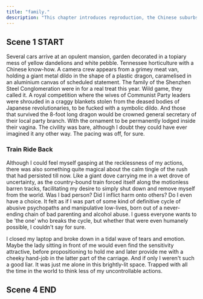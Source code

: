 ```yaml
---
title: "family."
description: "This chapter introduces reproduction, the Chinese suburbs, my mother, my porn addiction, our lunch, our difference, our conclusion, train ride home."
---
```


## Scene 1 START
<!--
### Reproduction Introduction

A ten-ounce packet o' Hershey's sperm. That's all it takes to ruin a household. One faulty dig into nature's great big ol' sack of genetic fanaticism, splendid within the pseudoephedrine-encapsulated collaborations encrusting the outline of your mother's vagina. A relative cum dumpster of fire and pre-maritime froth; father's permanent residence of industrial-strength facial cream. Cinematic in a netherworld of tartarus condemnation, eroding the hopes and dreams of our children not yet born.

Pickle n' loam at the coquette mannequin obliging you to screech in hallowing pleasure, daffle at the primal misery you fuck like peppermint candy. Involving a three-year technical specialisation in al fresco self-abuse, along with the practical mastery of an erroneous puppet, your fortunes have been generously funded by the Catholic Cum Laude and their pack of Irish henchmen. And for an almost inconspicuous price of college admission, a thirty-two-ounce bucket of ejaculate is all it takes to push n' pull through our beautiful fuck-thing, as our dashing pre-star announces herself in the presence of a cascade of young men. Pumped full of imitation testosterone in a panoramic anxiety of knucklehead casualty. A daring challenge for a new generation of Ikea-inspired holes designed only to fit three fingers and a vape kit for use in-between Russian lit lectures.

### Describe suburbs

I always wondered if I'd have a piece of this one day, as I stared out of the train window and into the rolling hills of splendor. The lush green crust which upheld the mountains of concrete and inflated stock options, breathing dust into the brown insoluble clay of the first people's home. Monstrous 60s' Brutalism. Communist Party Exuberance. These were the amiable foundings of a worthy few, perched by an incomplete set of Chinese housewives and their $5 cardigans made of refined polyester, stained with hints of Worcester sauce. They were pure amalgamations of smog and flesh for the lungs to gorge, and the heart to deny. The artificial lakes. The sprawling villages. The orange provocative. Host to an extravagant marble display of finger-lickin' grandeur, thrust manic through a vision which holds itself together in fake competition, moaning anguish at the avaricious cancer it identifies as growth. Prams constructed of recycled children, moan in quiet whispers for future generations to beware. Their tiny arms and legs, packed ravage in a frantic frenzy of kleptocratic privilege. A homeless man wearing a gold, jade necklace, has his cock erect at the thought of dinner. It was a demented hound of global atrocity; a facade upon which stitched the delicate fabric of the Chinese upper-middle class and their lofty ideals.

### Describe Rich Chinese

The 21st Century Asian was a fickle creature which did not need what it saw, and only wanted what it was told. A Hollywood bonanza! of Western desires, labored inside a steel-reinforced inferiority complex constructed since birth. A base-model Mercedes Benz masked by the smell of a daughter's fetus, baked in the backseat on a hot summer's day. A council of status for the grey Asian men stalking the streets with a lead pipe and a desire for hard liquor. Wifebeater on. Military haircut engaged. Cigarette in ear. Toothpick in hand. Teeth in gangrene. Legs spread wide around a plate of Hungarian cheese, slopped around the mouth with a dollop of hoisin sauce. A walking, high-rise anatomy of plastic duty, paid in sex and cheap dinner meals. Just like mother ordered when Chiang Kai Shek and his gang, kicked down her front doors and raped her in a yellow collective. Oh, how me so sorry.

### Approach the house

As I approached the rickety gate of the unkept weatherboard estate, I couldn't help but notice the surreal elongation of it all. The eroded panels of elasticised walnut, flourishing in a chemical absolution of sanctified degrade. Consent to wither and perish. Thistles the size of cabins, entrenching their positions along the brick parchment and bringing kingdom to the rodents whom invented war and religion. Succulents and cacti of every kind, retrofit into an assortment of smashed pots and non-stick pans, braced along a poorly-paved driveway held together by particles of cinder and refined palm oil. The quell horror of the tantamount ground soak, schisming beneath me in a seizure of tumble and decay. Raring to swallow me into it's posture of resolute forgiveness. The front facade of the house truly was a postmodern construction site for the aggrieved. A sick sympathy of existence, praying at the border for a distinct ethos to arrive and wash it all away. I quietly made my fetter along the house, slipping in through the backdoor in the hopes of being avoided, knowing deep-down inside that I was merely postponing the primitive courage required to deal with the barrage of not-quite disappoint which was certain to come my way. This was the house of my mother.

### Describe mother

Admittedly, I wasn't particularly keen to kick the dirt with my mother. A coarse judgement of moistureless tree-sap, slathered and smeared onto the mummified corpse of a freeze-dried Tibetan whore. Operational only in the sheer amount of high thread-count linen required to prevent the awful stench of yesterday's lingering bamboo cookware and fermented Tuscan crustaceans from melding with your soul. I doubt you even could have called her a mother, either in a traditional sense, nor in convoluted metaphor. I never loved her. I never understood her. I never really felt anything for her, with exception to the seeping animosity which bloomed like a pond of algae, suffocating all life below. She was nothing more than a sully pair of hands, pushing and shoving me towards the human equivalent of an emotional meat-grinder. Forget the hugs and the encouraging positivity, and lay welcome to our new forefathers, the King of back-handed compliments and the Queen of soul-piercing atrophy. A faulty groundwork of stifling insecurity and suicidal thoughts, elegantly packed into a used condom to assist you in creatively discovering new ways to feel helpless and contrived, later to be confused with the primordial lust you conjure at even the slightest sight of affection. Your brain and me, voted most likely to part ways and never speak again. Put simply, she was never around to care.

### Describe comparison

She was a woman who loved to compare. An advisory board of curdled chutney, to be diced and sautéed into a Crème brûlée of pickling torment. It was in her blood to persecute, dement and imprison. To embrace the thin strands of judgement coursing through her arteries in an ephemeral stew of caustic joy. I was never good enough by design. My intellect. My genetics. My innate ability to feel. All notable concerns on the creaky prize-wheel of informal assessment, carefully decomposed in a decree of supple factuality. Caught in an unending loop of fatal incomprehension. It was her duty to insistently measure and customise my self-esteem to her privy attention, iterating my existence so that I could better fit her ideal image of a son, if only so I could just be that little bit more unobtainably taller. The awe and beauty of a broken leaf, crisp in a vat of blistering expectation, trapped inside her matrix of unrealistic criterion. Holding on, only by the synapses taunting you awake.

Thankfully, she was getting old. A former shell of the wrath which she bore within. Her greying hairs, now dominating her unremitting attempts to remain relevant. Eyes like an aging tiger. Too weak to control the world around her, yet so completely comfortable in the conviction she wore with pride. A cunt with a duck for a face.

## Scene 1 END

####

## Scene 2 START

### Mother Greeting

"You're late!", larks a small upright figure, face like a porcelain horse. Spatula in hand. Ready to strike at the given.

"I fucking hate you," I respond in an immediate thrash of anger. Actually, that wasn't quite what I said. It was more a moment of silence, if anything. An acknowledgement of the situation in civil terms, even though I could feel the outline of those words seep from my mouth, in a desperate attempt for oxidation, prophecised to enact justice on thy foe. An impalpable excuse to knock her out with my bare hands, and throw her stunned corpse into a wood chippery disguised as a retirement home. Chirpity. Chirp. Chip. If only I could find a way to mask the awful stench of pre-historic white dick emanating from her pussy. That unbearable cauliflower smear which housed semen from the late 1940s'. Then and only then might I have worked up the courage to approach her in vain.

And without remise, kneeling in faithful gratitude at the helm, was her helper. A frail Estonian man. Mr. Stockholm. The lord of preach and denial. Older, married and unsuitably kind. Neither lover, nor friend. Neither quaint, nor pretend. A farce. Amend. I never quite understood the relationship that the helper wore, only that he was one and she was infinity. The kind of doe-daddy calculation that would make even the most abstract mathematicians want to cry. An adoration of cretin scum. Building. Sowing. Fortifying his leash on a mortified penance of penalty and punishment. A deception of human evolution. A carrier of shopping bags. Fall.

"Why don't you come to see me anymore? I'm your mother, you should treat me better." I suppose that summarised our relationship. A mechanical exchange of contracts and titles, quantified by your ability to cease and desist. An offer in one hand. Your life in the next. A sacred punishment which regressed itself as a motherly love, without the love, nor the necessity. Another sad case of right time, wrong hole. Dull me, honey.

### Describe porn usage

Then in a sudden whirlwind of anchored correspondence, it became unreasonably clear to me that the woman standing in front of my very eyes was nothing more than a ruse. A pseudo-salad concoction of infallible consumption, shoved so far down my throat that I could barely even taste the difference between my own plain and pleasure. It had become apparent in my eyes that my true mother was in fact the one thing which I'd spent most my life abhorring. The gentle brothel of care which had kept me engaged with my own life, far more pronounced than she ever did. My computer screen. A place for meals to be relished without the incessant precaution of judgement, where my feelings of inadequacy could be washed away in a pixel haze of hyperphallic euphoria. Stretched like a taut violin. Laced and chewed with paranoia. In a wholeful neglect of deluded femininity. A static interaction of colourful smut. Click. Click. Crunch. Curated communities of mutilated chests and cosplay vaginas, dangled as a wholesome cure for the crippling anxiety you construct by the mouthful. The totality of your vision wanes into an attrition of befuddled harmony, as you attempt to surmount a mammoth-sized strap-on onto your child-sized knee. Satisfying your quench for cradled inclusion, diluted in a fire of self-hate and glorification. Waxing in glee, correctively at ease.

The screen was a world away from the ancient cum-ridden rituals of blowing some fat-fuck inside the confines of a gas station restroom, just to witness your first set of silicone breasts on the centre-fold of some greasy Playboy magazine. Hell, you didn't even have to leave your own bedroom, let alone the auspices of your own shame. The screen was just there. 24/7. Happy to guide you into a fantastic lust-filled self-proclamation of sex and whore, tweaking your most fundamental ambitions into an indecent inclination for cinematic nudity and makeshift affection. A young child sits cross-legged in a room alone, awaiting the online presence of his favourite cam girl. Sad. Moan. If only to feel the warm embrace of her smile, as he masturbates frantically in a glowing rash of pampered silence. And thus, we welcome our new defacto parents to the world. A semi-pregnant teenager with a face-tattoo for a passport. A glamourous opportunity to rid the stain from our genes and introduce ourselves to a new life of agrarian pleasure. My brain enveloped in something magical. The pinch of my sticky fingers clamoured together in a witness of unholy relegation. Burnt like bleached popsicles. Covered in the pornographic titillation I ravaged in isolation, as my mother gargled white dick in the bedroom over. Who'd knew you could develop an OCD for sucking cock. Perhaps I would be next.

So there I was. Sitting at my desk. Participating in my first gang-bang at the age of 12. At first it was mesmerising. Your eyes, captured in lore, dart around the screen in a morbid fixation with the keywords triggering you into an untimely calamity of horrific resplendence. Fuck. Whore. Death. A small girl in thigh-high tights flashes her vagina in an inconsequential display of voyeurism. It is class. You are class. Glittering in the cerulean madness restraining your craving for quantum initiation. Then it becomes routine. A bashful kingdom of vaseline warfare, keeping your brain intact through a stunted phase of disrepair. A need. A requirement. A lethargic reminder of your own existence, as you enclave your mind in an overwhelming bombardment of obscene destitution. Then begins the rape. The Lithuanian chokeholds. The brutality of forced-torture and poly-amorous anthropomorphism, tossed into the sweaty paws of a pedophile in a furry suit, designed to fit enough disenfranchised cocks to murder a small horse. Orphaned children dying in a fledgling fuck-storm of medical disaster, fists shoved so deep into so many unrecognisable tight spaces that not even the coroner can keep up. This was life, and life was me. We were one, so go run free.

### Eat lunch with my mother

The vintage oak dining table, a testament to slave craftmanship, reached out towards a broken family of none. The helper sat with his ankles tied in a handcuff knot of submissive apprehension, agitated in the scars he picked from his face in an imperfect spiral of manic indecisive. His long fingers tenderly curled, clutching a pair of chopsticks which bore the word 'slave' in traditional Chinese. I didn't know what to say to him in the linger of conversation, other than to shrewdly poke my eyes at the way he would sneak ounces of snuff into his gums, as he began to yearn in a smitten barm of deranged twitching. The confidence in his eyes, hemorrhaging draino by the trench full. It wasn't safe to be around.

"Why you not help bring food to table?"

"Alright, calm down."

"Don't tell me to calm down! I am your mother! Now you go get food!"

Carrying back a bowl of rice, rested below a mixed variety of dried fish and roasted porcupine, sat my demeanour for a second time at the table, next to the helper, now passed out in a nicotine mist of hoarfrost. The pickling cabbage and black bean sauce slurry, ladden with enough dehydrated corn flour to kill a small child. Patiently waiting for mother to arrive. Then she sits. And we eat. And not a word more was said, nor could be predicted by the harrowing radars of the north seas, commissioned to detect even the slightest hint of judgement from the cadaverous woman of cree. The rice entered my mouth, stewing inside my gums. Tumbling against my tastebuds. Learning how best to cope with the excessive salts and sours beseiging my tongue. Enveloping into an ulcer of dyspepsic saturation, as I continued to sit there in a spire of modern arcadia, mind prefixed on grabbing mother's face and shredding it along the brick wall outside. Usually, we didn't speak. The only time we spoke was when we argued about something, usually so she could tell me off or criticise me for not being more like her. Just what every son wants to hear.

### Father

Admittedly, I didn't know a lot about my father. He was more of a blur, than a curiosity. A seismic event which brought about my creation, that never really amounted to anything beyond day zero. A constant scapegoat for all my failures. I suppose it never really bothered me a great deal. It's hard to bother about something that's not there. No one to blame. No one to praise. A bad meal at a pub at Wednesday prices. A Madonna print without a genuine signature. Rather, I was my own father. My own role model. My own piece of shit to be moulded into a Cambridge English Dictionary of hysteric approximations, to be sold at fire sale prices to people who barely understand the value of language. Epithet. You. Shall.

"You need to find a partner! When you find partner!?", she blurts, fish-bone stuck between her two front teeth. Awaiting some kind of lengthly apology for my existence.

"I don't know," was how I usually responded to her antics. In most cases, I simply tried my best to transpose her complaints into a stream of white noise. Checkered waves of tampered dystopia, leaving my mind as quickly as they had entered. Inspite of my rapid-set cynicism, I'd always carried a sense of hope that one day she would change, and experience some sort of miasma of clarity that would completely flush her brain, and allow her to trutly understand how to severely unfuck the caged dwadiness of her own insanity. Instead, her mind seemed more liked a hotpot of sharpnel, forever combusting into ever-smaller pieces that would eventually seep into the insides of her lungs, and cause her to gaff in a choking fit of hardened-cum and arsenal currency exchange.

Then it hit me. The epiphany. The realisation. The stature. There I was. Suspended in time. My vision as plain as it had been since the onset of my birth. The rise of empowerment. The shore of distaste. Who even was this women, and who was I to put up with her garish games? What power did she have over me, other than the common title which she spruiked in confine and maxim? What resulted was an inescapable pocket of caked emotion, tumbling and forming under the tipsy dissonance of dichotomist refactor. Fraught with relegation, reorganising itself at even the slightest hint of opposition. The beat-down was real and I was ready to represent.

"Do you not care!? Why are you so stupid!?" I couldn't take it anymore. The sound of her voice. The nature of her everything. I was going to do it. My gosh, I was actually going to do it, and for the first time in life, I was absolutely dying to see how she would respond. With an ecstatic grin, I stand up from my chair, point my finger at her face, and I tell her to go fuck herself.

"Go fuck yourself," I shout.

It was the kind of statement which reverberated through the air, knocking down the ancient structures of tradition and trust which had been upheld for so long, that no one even quite knew what to do once they were gone. It even woke the helper up from his deep slumber, whom in a terrorised panic, ran towards the pantry and locked himself away in a shivering hiding. The corresponding silence was deafening. She was speechless. Nothing could assist her in rectifying the situation, as she mentally scanned through the millions of backhanded compliments and off-putting phrases awash in her mind. Realising there was nothing within her power which would allow to take control of this situation. She was lost. Buried alive under the height of her arrogance. Confusion which soon defaulted to anger, in a last-ditch attempt to save the empire which she'd fought so hard and for so long to maintain. An iron fist turned to rust. The weight of her ignorance, dissolving around my shoulders and setting me free. And as much as she wanted to scream and shout, the words simply wouldn't come out. A woman no more.


## Scene 2 END

####

## Scene 3 START

### Describe Suburbs

Purple houses. Red parlours. Caricature crackers in an assortment of porous scars. Well sought-after delicacies with mini tasers for appetisers. The frail voice of an American senior approaches an ordinary Chinese housewife, strapped with a yoga mat and an aging bottle of plum sauce. Rubbed in the scent of the raw documents outlining his death will. The perfect aphrodisiac for any immigrant to begin gushing from their vagina in an unvoluntary orgasm known to kill. Paralysed in a shaking puddle of oriental discharge, eyes quivering beyond the human spectrum, overloaded with ejaculate. Pronounced dead at 1:21pm midday. Death from white privilege.

-->

Several cars arrive at an opulent mansion, garden decorated in a topiary mess of yellow dandelions and white pebble. Tennessee horticulture with a Chinese know-how. A camera crew appears from a grimey meat van, holding a giant metal dildo in the shape of a plastic dragon, caramelised in an aluminium canvas of scheduled statement. The family of the Shenzhen Steel Conglomeration were in for a real treat this year. Wild game, they called it. A royal competition where the wives of Communist Party leaders were shrouded in a craggy blankets stolen from the deased bodies of Japanese revolutionaries, to be fucked with a symbolic dildo. And those that survived the 8-foot long dragon would be crowned general secretary of their local party branch. With the ornament to be permanently lodged inside their vagina. The civility was bare, although I doubt they could have ever imagined it any other way. The pacing was off, for sure.

### Train Ride Back

Although I could feel myself gasping at the recklessness of my actions, there was also something quite magical about the calm tingle of the rush that had persisted till now. Like a giant dove carrying me in a wet drove of uncertainty, as the country-bound train forced itself along the motionless barren tracks, facilitating my desire to simply shut down and remove myself from the world. Was I bad person? Did I inflict harm onto others? Do I even have a choice. It felt as if I was part of some kind of definitive cycle of abusive psychopaths and manipulative low-lives, born out of a never-ending chain of bad parenting and alcohol abuse. I guess everyone wants to be 'the one' who breaks the cycle, but whether that were even humanely possible, I couldn't say for sure.

I closed my laptop and broke down in a tidal wave of tears and emotion. Maybe the lady sitting in front of me would even find the sensitivity attractive, before propositioning to hold me and later provide me with a cheeky hand-job in the latter part of the carriage. And if only I weren't such a good liar. It was just me alone in this brightly-lit space. Trapped with all the time in the world to think less of my uncontrollable actions.

## Scene 4 END
